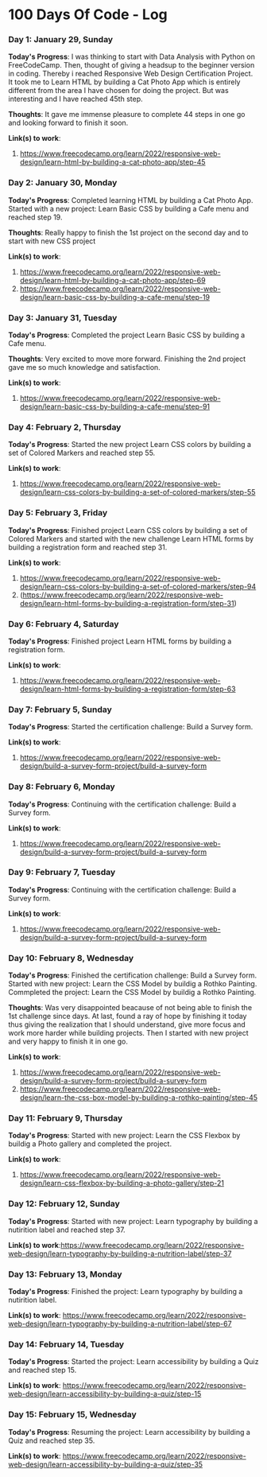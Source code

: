 # 100 Days Of Code - Log

### Day 1: January 29, Sunday

**Today's Progress**: I was thinking to start with Data Analysis with Python on FreeCodeCamp. Then, thought of giving a headsup to the beginner version in coding. Thereby i reached Responsive Web Design Certification Project. It took me to Learn HTML by building a Cat Photo App which is entirely different from the area I have chosen for doing the project. But was interesting and I have reached 45th step. 

**Thoughts**: It gave me immense pleasure to complete 44 steps in one go and looking forward to finish it soon.

**Link(s) to work**:
1. https://www.freecodecamp.org/learn/2022/responsive-web-design/learn-html-by-building-a-cat-photo-app/step-45


### Day 2: January 30, Monday

**Today's Progress**: Completed learning HTML by building a Cat Photo App. Started with a new project: Learn Basic CSS by building a Cafe menu and reached step 19.

**Thoughts**: Really happy to finish the 1st project on the second day and to start with new CSS project

**Link(s) to work**:
1. https://www.freecodecamp.org/learn/2022/responsive-web-design/learn-html-by-building-a-cat-photo-app/step-69
2. https://www.freecodecamp.org/learn/2022/responsive-web-design/learn-basic-css-by-building-a-cafe-menu/step-19


### Day 3: January 31, Tuesday

**Today's Progress**: Completed the project Learn Basic CSS by building a Cafe menu.

**Thoughts**: Very excited to move more forward. Finishing the 2nd project gave me so much knowledge and satisfaction.

**Link(s) to work**:
1. https://www.freecodecamp.org/learn/2022/responsive-web-design/learn-basic-css-by-building-a-cafe-menu/step-91


### Day 4: February 2, Thursday

**Today's Progress**: Started the new project Learn CSS colors by building a set of Colored Markers and reached step 55.

**Link(s) to work**:
1. https://www.freecodecamp.org/learn/2022/responsive-web-design/learn-css-colors-by-building-a-set-of-colored-markers/step-55


### Day 5: February 3, Friday

**Today's Progress**: Finished project Learn CSS colors by building a set of Colored Markers and started with the new challenge Learn HTML forms by building a registration form and reached step 31.

**Link(s) to work**:
1. https://www.freecodecamp.org/learn/2022/responsive-web-design/learn-css-colors-by-building-a-set-of-colored-markers/step-94
2. (https://www.freecodecamp.org/learn/2022/responsive-web-design/learn-html-forms-by-building-a-registration-form/step-31)


### Day 6: February 4, Saturday

**Today's Progress**: Finished project Learn HTML forms by building a registration form. 

**Link(s) to work**: 
1. https://www.freecodecamp.org/learn/2022/responsive-web-design/learn-html-forms-by-building-a-registration-form/step-63


### Day 7: February 5, Sunday

**Today's Progress**: Started the certification challenge: Build a Survey form.

**Link(s) to work**: 
1. https://www.freecodecamp.org/learn/2022/responsive-web-design/build-a-survey-form-project/build-a-survey-form


### Day 8: February 6, Monday

**Today's Progress**: Continuing with the certification challenge: Build a Survey form.

**Link(s) to work**:
1. https://www.freecodecamp.org/learn/2022/responsive-web-design/build-a-survey-form-project/build-a-survey-form


### Day 9: February 7, Tuesday

**Today's Progress**: Continuing with the certification challenge: Build a Survey form.

**Link(s) to work**:
1.  https://www.freecodecamp.org/learn/2022/responsive-web-design/build-a-survey-form-project/build-a-survey-form


### Day 10: February 8, Wednesday

**Today's Progress**: Finished the certification challenge: Build a Survey form. Started with new project: Learn the CSS Model by buildig a Rothko Painting. 
Commpleted the project: Learn the CSS Model by buildig a Rothko Painting.

**Thoughts**: Was very disappointed beacause of not being able to finish the 1st challenge since days. At last, found a ray of hope by finishing it today thus giving the realization that I should understand, give more focus and work more harder while building projects. Then I started with new project and very happy to finish it in one go.  

**Link(s) to work**:
1. https://www.freecodecamp.org/learn/2022/responsive-web-design/build-a-survey-form-project/build-a-survey-form
2. https://www.freecodecamp.org/learn/2022/responsive-web-design/learn-the-css-box-model-by-building-a-rothko-painting/step-45


### Day 11: February 9, Thursday

**Today's Progress**: Started with new project: Learn the CSS Flexbox by buildig a Photo gallery and completed the project.

**Link(s) to work**: 
1. https://www.freecodecamp.org/learn/2022/responsive-web-design/learn-css-flexbox-by-building-a-photo-gallery/step-21



### Day 12: February 12, Sunday

**Today's Progress**: Started with new project: Learn typography by building a nutirition label and reached step 37.

**Link(s) to work**:https://www.freecodecamp.org/learn/2022/responsive-web-design/learn-typography-by-building-a-nutrition-label/step-37


### Day 13: February 13, Monday

**Today's Progress**: Finished the project: Learn typography by building a nutirition label.

**Link(s) to work**: https://www.freecodecamp.org/learn/2022/responsive-web-design/learn-typography-by-building-a-nutrition-label/step-67


### Day 14: February 14, Tuesday

**Today's Progress**: Started the project: Learn accessibility by building a Quiz and reached step 15.

**Link(s) to work**: https://www.freecodecamp.org/learn/2022/responsive-web-design/learn-accessibility-by-building-a-quiz/step-15



### Day 15: February 15, Wednesday

**Today's Progress**: Resuming the project: Learn accessibility by building a Quiz and reached step 35.

**Link(s) to work**:
https://www.freecodecamp.org/learn/2022/responsive-web-design/learn-accessibility-by-building-a-quiz/step-35
